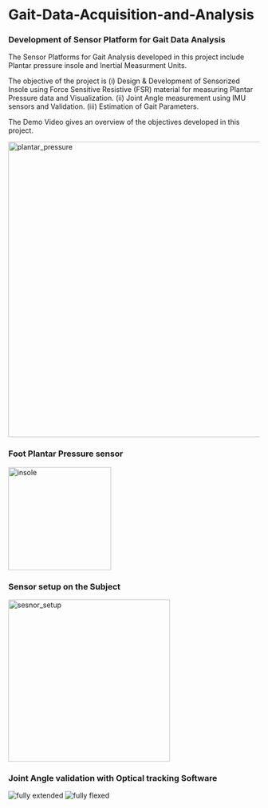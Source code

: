 # Gait-Data-Acquisition-and-Analysis

### Development of Sensor Platform for Gait Data Analysis 

The Sensor Platforms for Gait Analysis developed in this project include Plantar pressure insole and Inertial Measurment Units.

The objective of the project is (i) Design & Development of Sensorized Insole using Force Sensitive Resistive (FSR) material for measuring Plantar Pressure data and Visualization. (ii) Joint Angle measurement using IMU sensors and Validation. (iii) Estimation of Gait Parameters.

The Demo Video gives an overview of the objectives developed in this project.



<img width="591" alt="plantar_pressure" src="https://user-images.githubusercontent.com/36731575/40585613-5606d602-61b6-11e8-91ba-c702e85fae17.png">

### Foot Plantar Pressure sensor

<img width="206" alt="insole" src="https://user-images.githubusercontent.com/36731575/40585625-945172be-61b6-11e8-9838-e2a3d86dc5cb.png">


### Sensor setup on the Subject
<img width="324" alt="sesnor_setup" src="https://user-images.githubusercontent.com/36731575/40585627-97d86df2-61b6-11e8-90f6-e604b4a1cab9.png">

### Joint Angle validation with Optical tracking Software

![fully extended](https://user-images.githubusercontent.com/36731575/40585631-a766a3ce-61b6-11e8-9d59-d3b2252be245.jpg)
![fully flexed](https://user-images.githubusercontent.com/36731575/40585634-aa6c1eb4-61b6-11e8-8cb9-2ada8c828610.jpg)





